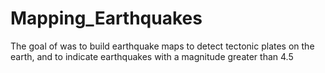 # Mapping_Earthquakes
The goal of was to build  earthquake maps to detect tectonic plates on the earth, and to indicate earthquakes with a magnitude greater than 4.5
